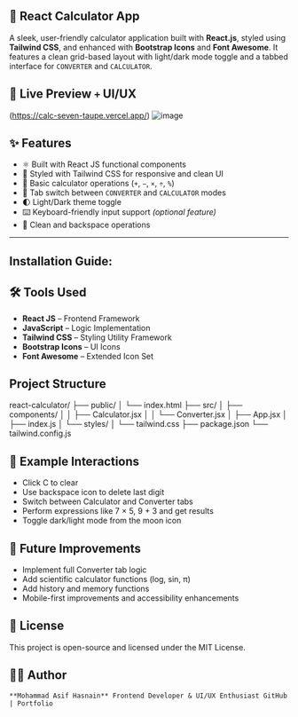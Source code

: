 ## 🧮 React Calculator App
A sleek, user-friendly calculator application built with **React.js**, styled using **Tailwind CSS**, and enhanced with **Bootstrap Icons** and **Font Awesome**. It features a clean grid-based layout with light/dark mode toggle and a tabbed interface for `CONVERTER` and `CALCULATOR`.

## 🌟 Live Preview `+` UI/UX
(https://calc-seven-taupe.vercel.app/)
![image](https://github.com/user-attachments/assets/5c3378ae-150f-471c-9d73-45f093c8aec2)

## ✨ Features
- ⚛️ Built with React JS functional components
- 🎨 Styled with Tailwind CSS for responsive and clean UI
- 🔢 Basic calculator operations (`+`, `−`, `×`, `÷`, `%`)
- 🧭 Tab switch between `CONVERTER` and `CALCULATOR` modes
- 🌓 Light/Dark theme toggle
- ⌨️ Keyboard-friendly input support *(optional feature)*
- 🔁 Clean and backspace operations

---
## Installation Guide:
## 🛠 Tools Used
- **React JS** – Frontend Framework
- **JavaScript** – Logic Implementation
- **Tailwind CSS** – Styling Utility Framework
- **Bootstrap Icons** – UI Icons
- **Font Awesome** – Extended Icon Set


## 

## Project Structure
react-calculator/
├── public/
│ └── index.html
├── src/
│ ├── components/
│ │ ├── Calculator.jsx
│ │ └── Converter.jsx
│ ├── App.jsx
│ ├── index.js
│ └── styles/
│ └── tailwind.css
├── package.json
└── tailwind.config.js
## 🧪 Example Interactions
- Click C to clear
- Use backspace icon to delete last digit
- Switch between Calculator and Converter tabs
- Perform expressions like 7 × 5, 9 + 3 and get results
- Toggle dark/light mode from the moon icon

## 🔮 Future Improvements
- Implement full Converter tab logic
- Add scientific calculator functions (log, sin, π)
- Add history and memory functions
- Mobile-first improvements and accessibility enhancements
  
## 📜 License
This project is open-source and licensed under the MIT License.
## 👨‍💻 Author
`**Mohammad Asif Hasnain**
 Frontend Developer & UI/UX Enthusiast
 GitHub | Portfolio`





